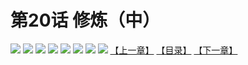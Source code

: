 # 第20话 修炼（中）
![](https://mhpic.xiaomingtaiji.net/comic/D/斗破苍穹拆分版/20话/1.jpg-zymk.middle.webp)
![](https://mhpic.xiaomingtaiji.net/comic/D/斗破苍穹拆分版/20话/2.jpg-zymk.middle.webp)
![](https://mhpic.xiaomingtaiji.net/comic/D/斗破苍穹拆分版/20话/3.jpg-zymk.middle.webp)
![](https://mhpic.xiaomingtaiji.net/comic/D/斗破苍穹拆分版/20话/4.jpg-zymk.middle.webp)
![](https://mhpic.xiaomingtaiji.net/comic/D/斗破苍穹拆分版/20话/5.jpg-zymk.middle.webp)
![](https://mhpic.xiaomingtaiji.net/comic/D/斗破苍穹拆分版/20话/6.jpg-zymk.middle.webp)
![](https://mhpic.xiaomingtaiji.net/comic/D/斗破苍穹拆分版/20话/7.jpg-zymk.middle.webp)
![](https://mhpic.xiaomingtaiji.net/comic/D/斗破苍穹拆分版/20话/8.jpg-zymk.middle.webp)
[【上一章】](./19.md)
[【目录】](./READMD.md)
[【下一章】](./21.md)

